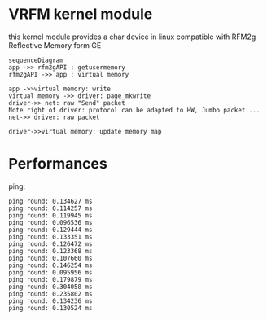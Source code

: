 # VRFM kernel module

this kernel module provides a char device in linux compatible with RFM2g Reflective Memory form GE


```mermaid
sequenceDiagram
app ->> rfm2gAPI : getusermemory
rfm2gAPI ->> app : virtual memory

app ->>virtual memory: write
virtual memory ->> driver: page_mkwrite
driver->> net: raw "Send" packet
Note right of driver: protocol can be adapted to HW, Jumbo packet....
net->> driver: raw packet

driver->>virtual memory: update memory map
```


# Performances
ping:
```ping round: 0.161191 ms
ping round: 0.134627 ms
ping round: 0.114257 ms
ping round: 0.119945 ms
ping round: 0.096536 ms
ping round: 0.129444 ms
ping round: 0.133351 ms
ping round: 0.126472 ms
ping round: 0.123368 ms
ping round: 0.107660 ms
ping round: 0.146254 ms
ping round: 0.095956 ms
ping round: 0.179879 ms
ping round: 0.304058 ms
ping round: 0.235802 ms
ping round: 0.134236 ms
ping round: 0.130524 ms
```
